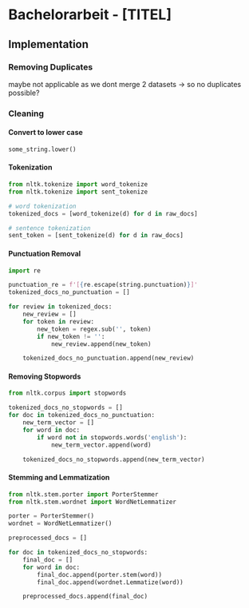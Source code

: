 # Bachelorarbeit - [TITEL]

## Implementation
### Removing Duplicates
maybe not applicable as we dont merge 2 datasets → so no duplicates possible?

### Cleaning
#### Convert to lower case
```python
some_string.lower()
```

#### Tokenization
```python
from nltk.tokenize import word_tokenize
from nltk.tokenize import sent_tokenize

# word tokenization
tokenized_docs = [word_tokenize(d) for d in raw_docs]

# sentence tokenization
sent_token = [sent_tokenize(d) for d in raw_docs]
```

#### Punctuation Removal
```python
import re

punctuation_re = f'[{re.escape(string.punctuation)}]'
tokenized_docs_no_punctuation = []

for review in tokenized_docs:
    new_review = []
    for token in review:
        new_token = regex.sub('', token)
        if new_token != '':
            new_review.append(new_token)

    tokenized_docs_no_punctuation.append(new_review)
```

#### Removing Stopwords
```python
from nltk.corpus import stopwords

tokenized_docs_no_stopwords = []
for doc in tokenized_docs_no_punctuation:
    new_term_vector = []
    for word in doc:
        if word not in stopwords.words('english'):
            new_term_vector.append(word)

    tokenized_docs_no_stopwords.append(new_term_vector)
```

#### Stemming and Lemmatization
```python
from nltk.stem.porter import PorterStemmer
from nltk.stem.wordnet import WordNetLemmatizer

porter = PorterStemmer()
wordnet = WordNetLemmatizer()

preprocessed_docs = []

for doc in tokenized_docs_no_stopwords:
    final_doc = []
    for word in doc:
        final_doc.append(porter.stem(word))
        final_doc.append(wordnet.Lemmatize(word))

    preprocessed_docs.append(final_doc)
```
